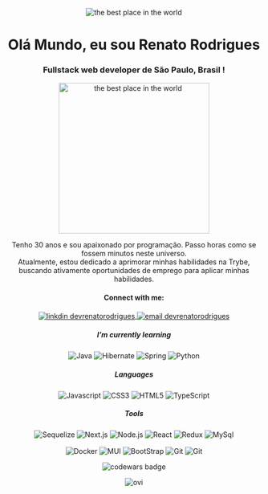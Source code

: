 
<p align="center">
<img src="https://i.pinimg.com/originals/bb/e2/47/bbe2470d1ef6a44772f2015202fbb0ef.gif" alt="the best place in the world">
</p>

<h1 align="center">Olá Mundo, eu sou Renato Rodrigues</h1>
<h3 align="center">Fullstack web developer de São Paulo, Brasil !</h3>

<p align="center">
<img src="https://res.cloudinary.com/practicaldev/image/fetch/s--uxqgfA7M--/c_limit%2Cf_auto%2Cfl_progressive%2Cq_66%2Cw_880/https://dev-to-uploads.s3.amazonaws.com/uploads/articles/idrudmils3eo9di1a59u.gif" alt="the best place in the world" width="300">
</p>


<p align="center">
Tenho 30 anos e sou apaixonado por programação. Passo horas como se fossem minutos neste universo. <br>
Atualmente, estou dedicado a aprimorar minhas habilidades na Trybe, buscando ativamente oportunidades de emprego para aplicar minhas habilidades.
</p>

<h4 align="center">Connect with me:</h4>
<p align="center" >
<a href="https://linkedin.com/in/devrenatorodrigues" target="blank">
<img align="center" src="https://img.shields.io/badge/linkedin-%230077B5.svg?style=for-the-badge&logo=linkedin&logoColor=white" alt="linkdin devrenatorodrigues"/>
</a>
<a href="mailto:devrenatorodrigues@gmail.com" target="blank">
<img align="center" src="https://img.shields.io/badge/Gmail-D14836?style=for-the-badge&logo=gmail&logoColor=white" alt="email devrenatorodrigues"/>
</a>
</p>

<h5 align="center"> I’m currently learning </h5>
<p align="center" >
<img align="center" src="https://img.shields.io/badge/java-%23ED8B00.svg?style=for-the-badge&logo=openjdk&logoColor=white" alt="Java"/>
<img align="center" src="https://img.shields.io/badge/Hibernate-59666C?style=for-the-badge&logo=Hibernate&logoColor=white" alt="Hibernate"/>
<img align="center" src="https://img.shields.io/badge/spring-%236DB33F.svg?style=for-the-badge&logo=spring&logoColor=white" alt="Spring"/>
<img align="center" src="https://img.shields.io/badge/python-3670A0?style=for-the-badge&logo=python&logoColor=ffdd54" alt="Python"/>
</p>

<h5 align="center">Languages</h5>
<p align="center" >
<img align="center" src="https://img.shields.io/badge/javascript-%23323330.svg?style=for-the-badge&logo=javascript&logoColor=%23F7DF1E" alt="Javascript"/>
<img align="center" src="https://img.shields.io/badge/css3-%231572B6.svg?style=for-the-badge&logo=css3&logoColor=white" alt="CSS3"/>
<img align="center" src="https://img.shields.io/badge/html5-%23E34F26.svg?style=for-the-badge&logo=html5&logoColor=white" alt="HTML5"/>
<img align="center" src="https://img.shields.io/badge/typescript-%23007ACC.svg?style=for-the-badge&logo=typescript&logoColor=white" alt="TypeScript"/>
</p>

<h5 align="center">Tools</h5>
<p align="center" >
<img align="center" src="https://img.shields.io/badge/Sequelize-52B0E7?style=for-the-badge&logo=Sequelize&logoColor=white" alt="Sequelize"/>
<img align="center" src="https://img.shields.io/badge/Next-black?style=for-the-badge&logo=next.js&logoColor=whitehttps://img.shields.io/badge/Next-black?style=for-the-badge&logo=next.js&logoColor=white" alt="Next.js"/>
<img align="center" src="https://img.shields.io/badge/node.js-6DA55F?style=for-the-badge&logo=node.js&logoColor=white" alt="Node.js"/>
<img align="center" src="https://img.shields.io/badge/react-%2320232a.svg?style=for-the-badge&logo=react&logoColor=%2361DAFB" alt="React"/>
<img align="center" src="https://img.shields.io/badge/redux-%23593d88.svg?style=for-the-badge&logo=redux&logoColor=white" alt="Redux"/>
<img align="center" src="https://img.shields.io/badge/mysql-%2300f.svg?style=for-the-badge&logo=mysql&logoColor=white" alt="MySql"/>
</p>

<p align="center" >
<img align="center" src="https://img.shields.io/badge/docker-%230db7ed.svg?style=for-the-badge&logo=docker&logoColor=white" alt="Docker"/>
<img align="center" src="https://img.shields.io/badge/MUI-%230081CB.svg?style=for-the-badge&logo=mui&logoColor=white" alt="MUI"/>
<img align="center" src="https://img.shields.io/badge/bootstrap-%238511FA.svg?style=for-the-badge&logo=bootstrap&logoColor=white" alt="BootStrap"/>
<img align="center" src="https://img.shields.io/badge/git-%23F05033.svg?style=for-the-badge&logo=git&logoColor=white" alt="Git"/>
<img align="center" src="https://img.shields.io/badge/-jest-%23C21325?style=for-the-badge&logo=jest&logoColor=white" alt="Git"/>
</p>

<p align="center">
  <img src="https://www.codewars.com/users/devRenatoRodrigues/badges/small" alt="codewars badge">
</p>
<p align="center">
<img src="https://github-readme-stats.vercel.app/api/top-langs?username=devRenatoRodrigues&show_icons=true&locale=en&layout=compact&theme=chartreuse-dark" alt="ovi" />
</p>
